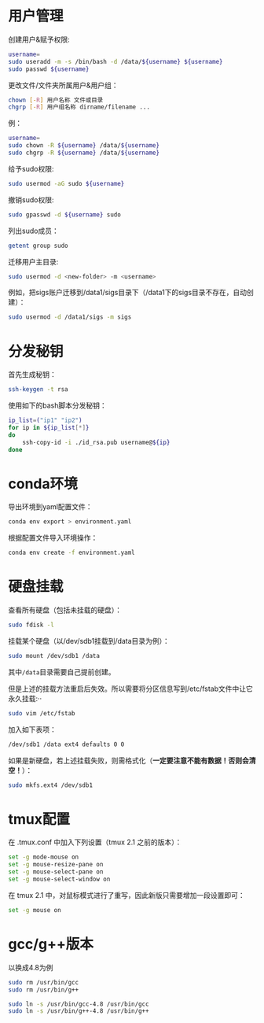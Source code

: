 # 用户管理
创建用户&赋予权限:
```bash
username=
sudo useradd -m -s /bin/bash -d /data/${username} ${username}
sudo passwd ${username}
```

更改文件/文件夹所属用户&用户组：
```bash
chown [-R] 用户名称 文件或目录
chgrp [-R] 用户组名称 dirname/filename ...
```
例：
```bash
username=
sudo chown -R ${username} /data/${username}
sudo chgrp -R ${username} /data/${username}
```

给予sudo权限:
```bash
sudo usermod -aG sudo ${username}
```

撤销sudo权限:
```bash
sudo gpasswd -d ${username} sudo
```

列出sudo成员：
```bash
getent group sudo
```

迁移用户主目录:
```bash
sudo usermod -d <new-folder> -m <username>
```
例如，把sigs账户迁移到/data1/sigs目录下（/data1下的sigs目录不存在，自动创建）：
```bash
sudo usermod -d /data1/sigs -m sigs
```



# 分发秘钥
首先生成秘钥：
```bash
ssh-keygen -t rsa
```
使用如下的bash脚本分发秘钥：
```bash
ip_list=("ip1" "ip2")
for ip in ${ip_list[*]}
do
    ssh-copy-id -i ./id_rsa.pub username@${ip}
done
```

# conda环境
导出环境到yaml配置文件：
```bash
conda env export > environment.yaml
```

根据配置文件导入环境操作：
```bash
conda env create -f environment.yaml
```

# 硬盘挂载
查看所有硬盘（包括未挂载的硬盘）：
```bash
sudo fdisk -l
```
挂载某个硬盘（以/dev/sdb1挂载到/data目录为例）：
```bash
sudo mount /dev/sdb1 /data
```
其中`/data`目录需要自己提前创建。

但是上述的挂载方法重启后失效。所以需要将分区信息写到/etc/fstab文件中让它永久挂载:··
```bash
sudo vim /etc/fstab
```
加入如下表项：
```bash
/dev/sdb1 /data ext4 defaults 0 0
```

如果是新硬盘，若上述挂载失败，则需格式化（**一定要注意不能有数据！否则会清空！**）：
```bash
sudo mkfs.ext4 /dev/sdb1
```

# tmux配置
在 .tmux.conf 中加入下列设置（tmux 2.1 之前的版本）：
```bash
set -g mode-mouse on
set -g mouse-resize-pane on
set -g mouse-select-pane on
set -g mouse-select-window on
```

在 tmux 2.1 中，对鼠标模式进行了重写，因此新版只需要增加一段设置即可：
```bash
set -g mouse on
```

# gcc/g++版本
以换成4.8为例
```bash
sudo rm /usr/bin/gcc
sudo rm /usr/bin/g++

sudo ln -s /usr/bin/gcc-4.8 /usr/bin/gcc
sudo ln -s /usr/bin/g++-4.8 /usr/bin/g++
```

